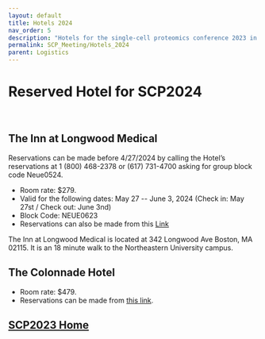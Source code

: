 ```yaml
---
layout: default
title: Hotels 2024
nav_order: 5
description: "Hotels for the single-cell proteomics conference 2023 in Boston"
permalink: SCP_Meeting/Hotels_2024
parent: Logistics
---
```


# Reserved Hotel for SCP2024


&nbsp;


## The Inn at Longwood Medical

Reservations can be made before 4/27/2024 by calling the Hotel’s reservations at 1 (800) 468-2378 or (617) 731-4700 asking for group block code Neue0524.
* Room rate: $279.
* Valid for the following dates: May 27 -- June 3, 2024 (Check in: May 27st / Check out: June 3nd)
* Block Code: NEUE0623
* Reservations can also be made from this [Link](https://be.synxis.com/?Hotel=58219&Chain=65&arrive=2024-05-27&depart=2024-06-03&adult=1&child=0&group=NEUE0524)



The Inn at Longwood Medical is located at 342 Longwood Ave Boston, MA 02115. It is an 18 minute walk to the Northeastern University campus.


## The Colonnade Hotel 
* Room rate: $479.
* Reservations can be made from [this link](https://www.phgsecure.com/IBE/bookingRedirect.ashx?propertyCode=BOSCO&group=NES28A&arrivalDate=05-28-2024&departureDate=05-31-2024&numberOfNights=3&numberOfAdults=1).



## [SCP2023 Home](https://single-cell.net/proteomics/scp2023)


<!-- or by using the following [LINK](https://be.synxis.com/?adult=1&arrive=2023-05-31&chain=65&child=0&currency=USD&depart=2023-06-03&group=NEUE0623&hotel=58219&level=hotel&locale=en-US&rooms=1). -->




&nbsp;


&nbsp;


&nbsp;


&nbsp;


&nbsp;


&nbsp;


&nbsp;


&nbsp;



&nbsp;


&nbsp;


&nbsp;


&nbsp;


&nbsp;


&nbsp;


&nbsp;


&nbsp;



&nbsp;


&nbsp;


&nbsp;


&nbsp;


&nbsp;


&nbsp;


&nbsp;


&nbsp;
